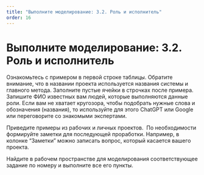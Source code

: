 ```yaml
---
title: "Выполните моделирование: 3.2. Роль и исполнитель"
order: 16
---
```


# Выполните моделирование: 3.2. Роль и исполнитель

Ознакомьтесь с примером в первой строке таблицы. Обратите внимание, что в названии проекта используется названия системы и главного метода. Заполните пустые ячейки в строчках после примера. Запишите ФИО известных вам людей, которые выполняются данные роли. Если вам не хватает кругозора, чтобы подобрать нужные слова и обозначения (названия), то используйте для этого ChatGPT или Google или переговорите со знакомыми экспертами.

Приведите примеры из рабочих и личных проектов.  По необходимости формируйте заметки для последующей проработки. Например, в колонке “Заметки” можно записать вопрос, который касается вашего проекта.

Найдите в рабочем пространстве для моделирования соответствующее задание по номеру и выполните все его пункты.